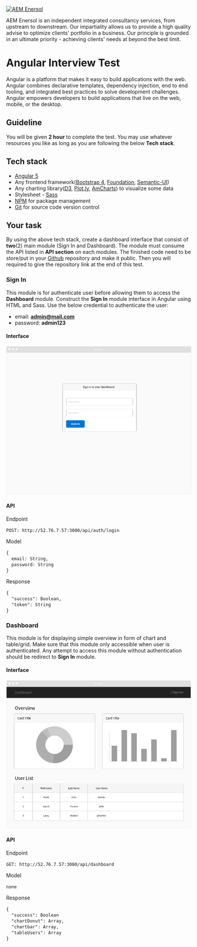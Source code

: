 [![AEM Enersol](http://i0.wp.com/aemenersol.com/wp-content/uploads/2015/12/Logo-AEM-for-MegaProject-Final.png?fit=290%2C129)](http://aemenersol.com)

AEM Enersol is an independent integrated consultancy services, from upstream to downstream. Our impartiality allows us to provide a high quality advise to optimize clients' portfolio in a business. Our principle is grounded in an ultimate priority - achieving clients' needs at beyond the best limit.

# Angular Interview Test

Angular is a platform that makes it easy to build applications with the web. Angular combines declarative templates, dependency injection, end to end tooling, and integrated best practices to solve development challenges. Angular empowers developers to build applications that live on the web, mobile, or the desktop.

## Guideline

You will be given **2 hour** to complete the test. You may use whatever resources you like as long as you are following the below **Tech stack**.

## Tech stack
   - [Angular 5](https://angular.io/)
   - Any frontend framework([Bootstrap 4](https://getbootstrap.com/docs/4.0/getting-started/introduction/), [Foundation](http://foundation.zurb.com/), [Semantic-UI](http://semantic-ui.com/))
   - Any charting library([D3](https://d3js.org/), [Plot.ly](https://plot.ly/), [AmCharts](https://www.amcharts.com/)) to visualize some data
   - Stylesheet - [Sass](https://sass-lang.com/)
   - [NPM](https://www.npmjs.com/) for package management
   - [Git](https://git-scm.com/) for source code version control

## Your task

By using the above tech stack, create a dashboard interface that consist of **two**(2) main module (Sign In and Dashboard). The module must consume the API listed in **API section** on each modules. The finished code need to be store/put in your [Github](http://github.com) repository and make it public. Then you will required to give the repository link at the end of this test.

### Sign In

This module is for authenticate user before allowing them to access the **Dashboard** module. Construct the **Sign In** module interface in Angular using HTML and Sass. Use the below credential to authenticate the user:
  - email: **admin@mail.com**
  - password: **admin123**

#### Interface

[![Sign Interface](src/assets/img/signin.png)]()

#### API

Endpoint
```
POST: http://52.76.7.57:3000/api/auth/login
```
Model
```
{
  email: String,
  password: String
}
 ```
Response
```
{
  "success": Boolean,
  "token": String
}
 ```

### Dashboard

This module is for displaying simple overview in form of chart and table/grid. Make sure that this module only accessible when user is authenticated. Any attempt to access this module without authentication should be redirect to **Sign In** module.

#### Interface

[![Sign Interface](src/assets/img/dashboard.png)]()

#### API

Endpoint
```
GET: http://52.76.7.57:3000/api/dashboard
```
Model
```
none
```
Response
```
{
  "success": Boolean
  "chartDonut": Array,
  "chartbar": Array,
  "tableUsers": Array
}
 ```

